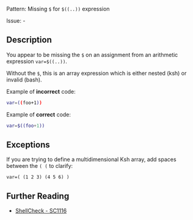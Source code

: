 Pattern: Missing `$` for `$((..))` expression

Issue: -

## Description

You appear to be missing the `$` on an assignment from an arithmetic expression `var=$((..))`.

Without the `$`, this is an array expression which is either nested (ksh) or invalid (bash). 

Example of **incorrect** code:

```sh
var=((foo+1))
```

Example of **correct** code:

```sh
var=$((foo+1))
```

## Exceptions

If you are trying to define a multidimensional Ksh array, add spaces between the `( (` to clarify:

    var=( (1 2 3) (4 5 6) )

## Further Reading

* [ShellCheck - SC1116](https://github.com/koalaman/shellcheck/wiki/SC1116)
